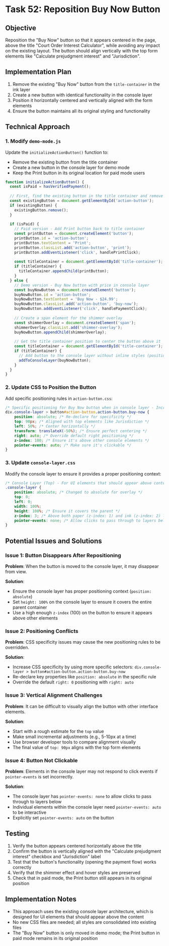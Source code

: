 # Task 52: Reposition Buy Now Button

## Objective

Reposition the "Buy Now" button so that it appears centered in the page, above the title "Court Order Interest Calculator", while avoiding any impact on the existing layout. The button should align vertically with the top form elements like "Calculate prejudgment interest" and "Jurisdiction".

## Implementation Plan

1.  Remove the existing "Buy Now" button from the `title-container` in the ink layer
2.  Create a new button with identical functionality in the console layer
3.  Position it horizontally centered and vertically aligned with the form elements
4.  Ensure the button maintains all its original styling and functionality

## Technical Approach

### 1\. Modify `demo-mode.js`

Update the `initializeActionButton()` function to:

*   Remove the existing button from the title container
*   Create a new button in the console layer for demo mode
*   Keep the Print button in its original location for paid mode users

```javascript
function initializeActionButton() {
  const isPaid = hasVerifiedPayment();
  
  // First, find the existing button in the title container and remove it
  const existingButton = document.getElementById('action-button');
  if (existingButton) {
    existingButton.remove();
  }
  
  if (isPaid) {
    // Paid version - Add Print button back to title container
    const printButton = document.createElement('button');
    printButton.id = 'action-button';
    printButton.textContent = 'Print';
    printButton.classList.add('action-button', 'print');
    printButton.addEventListener('click', handlePrintClick);
    
    const titleContainer = document.getElementById('title-container');
    if (titleContainer) {
      titleContainer.appendChild(printButton);
    }
  } else {
    // Demo version - Buy Now button with price in console layer
    const buyNowButton = document.createElement('button');
    buyNowButton.id = 'action-button';
    buyNowButton.textContent = 'Buy Now - $24.99';
    buyNowButton.classList.add('action-button', 'buy-now');
    buyNowButton.addEventListener('click', handlePaymentClick);
    
    // Create a span element for the shimmer overlay
    const shimmerOverlay = document.createElement('span');
    shimmerOverlay.classList.add('shimmer-overlay');
    buyNowButton.appendChild(shimmerOverlay);
    
    // Get the title container position to center the button above it
    const titleContainer = document.getElementById('title-container');
    if (titleContainer) {
      // Add button to the console layer without inline styles (positioning via CSS)
      addToConsoleLayer(buyNowButton);
    }
  }
}
```

### 2\. Update CSS to Position the Button

Add specific positioning rules in `action-button.css`:

```css
/* Specific positioning for Buy Now button when in console layer - Increased Specificity */
div.console-layer > button#action-button.action-button.buy-now {
    position: absolute; /* Re-declare for specificity */
    top: 90px; /* Aligned with top elements like Jurisdiction */
    left: 50%; /* Center horizontally */
    transform: translateX(-50%); /* Ensure perfect centering */
    right: auto; /* Override default right positioning */
    z-index: 100; /* Ensure it's above other console elements */
    pointer-events: auto; /* Make sure it's clickable */
}
```

### 3\. Update `console-layer.css`

Modify the console layer to ensure it provides a proper positioning context:

```css
/* Console Layer (Top) - For UI elements that should appear above content */
.console-layer {
    position: absolute; /* Changed to absolute for overlay */
    top: 0;
    left: 0;
    width: 100%;
    height: 100%; /* Ensure it covers the parent */
    z-index: 3; /* Above both paper (z-index: 1) and ink (z-index: 2) layers */
    pointer-events: none; /* Allow clicks to pass through to layers below by default */
}
```

## Potential Issues and Solutions

### Issue 1: Button Disappears After Repositioning

**Problem**: When the button is moved to the console layer, it may disappear from view.

**Solution**:

*   Ensure the console layer has proper positioning context (`position: absolute`)
*   Set `height: 100%` on the console layer to ensure it covers the entire parent container
*   Use a high enough `z-index` (100) on the button to ensure it appears above other elements

### Issue 2: Positioning Conflicts

**Problem**: CSS specificity issues may cause the new positioning rules to be overridden.

**Solution**:

*   Increase CSS specificity by using more specific selectors: `div.console-layer > button#action-button.action-button.buy-now`
*   Re-declare key properties like `position: absolute` in the specific rule
*   Override the default `right: 0` positioning with `right: auto`

### Issue 3: Vertical Alignment Challenges

**Problem**: It can be difficult to visually align the button with other interface elements.

**Solution**:

*   Start with a rough estimate for the `top` value
*   Make small incremental adjustments (e.g., 5-10px at a time)
*   Use browser developer tools to compare alignment visually
*   The final value of `top: 90px` aligns with the top form elements

### Issue 4: Button Not Clickable

**Problem**: Elements in the console layer may not respond to click events if `pointer-events` is set incorrectly.

**Solution**:

*   The console layer has `pointer-events: none` to allow clicks to pass through to layers below
*   Individual elements within the console layer need `pointer-events: auto` to be interactive
*   Explicitly set `pointer-events: auto` on the button

## Testing

1.  Verify the button appears centered horizontally above the title
2.  Confirm the button is vertically aligned with the "Calculate prejudgment interest" checkbox and "Jurisdiction" label
3.  Test that the button's functionality (opening the payment flow) works correctly
4.  Verify that the shimmer effect and hover styles are preserved
5.  Check that in paid mode, the Print button still appears in its original position

## Implementation Notes

*   This approach uses the existing console layer architecture, which is designed for UI elements that should appear above the content
*   No new CSS files are needed; all styles are consolidated into existing files
*   The "Buy Now" button is only moved in demo mode; the Print button in paid mode remains in its original position